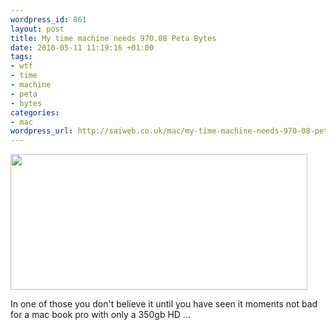 ```yaml
--- 
wordpress_id: 861
layout: post
title: My time machine needs 970.08 Peta Bytes
date: 2010-05-11 11:19:16 +01:00
tags: 
- wtf
- time
- machine
- peta
- bytes
categories: 
- mac
wordpress_url: http://saiweb.co.uk/mac/my-time-machine-needs-970-08-peta-bytes
---
```

<a href="http://cdn.saiweb.co.uk/uploads/2010/05/time_machine_wtf.png"><img src="http://cdn.saiweb.co.uk/uploads/2010/05/time_machine_wtf.png" alt="" title="time_machine_wtf" width="475" height="217" class="alignnone size-full wp-image-862" /></a>

In one of those you don't believe it until you have seen it moments not bad for a mac book pro with only a 350gb HD ...
